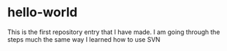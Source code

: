 # hello-world
This is the first repository entry that I have made. 
I am going through the steps much the same way I learned how to use SVN
